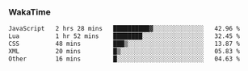 ### WakaTime

<!--START_SECTION:waka-->

```txt
JavaScript   2 hrs 28 mins   ██████████▓░░░░░░░░░░░░░░   42.96 %
Lua          1 hr 52 mins    ████████░░░░░░░░░░░░░░░░░   32.45 %
CSS          48 mins         ███▒░░░░░░░░░░░░░░░░░░░░░   13.87 %
XML          20 mins         █▒░░░░░░░░░░░░░░░░░░░░░░░   05.83 %
Other        16 mins         █░░░░░░░░░░░░░░░░░░░░░░░░   04.63 %
```

<!--END_SECTION:waka-->
